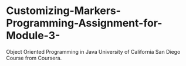 # Customizing-Markers-Programming-Assignment-for-Module-3-
Object Oriented Programming in Java University of California San Diego Course from Coursera.
